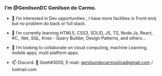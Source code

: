 ### I’m @GenilsonDC Genilson do Carmo.
  

- 👀 I’m interested in Dev opportunities , I have more facilities in Front-end, but no problem do back or full stack.

- 🌱 I’m currently learning HTML5, CSS3, SOLID, JS, TS, Node.Js, React, #C, .Net, SQL, Knex - Query Builder, Design Patterns, and others... 

- 💞️  I’m looking to collaborate on cloud computing, machine Learning, mobile apps, multi platform apps.

- 📫  Discord: 👑 Geeh#3055, E-mail: genilsondocarmosilva@gmail.com / hotmail.com

<!---
GenilsonDC/GenilsonDC is a ✨ special ✨ repository because its `README.md` (this file) appears on your GitHub profile.
You can click the Preview link to take a look at your changes.
--->
